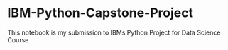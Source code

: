 # IBM-Python-Capstone-Project
This notebook is my submission to IBMs Python Project for Data Science Course 
